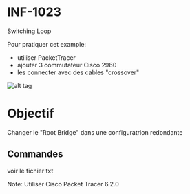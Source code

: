 # INF-1023

Switching Loop

Pour pratiquer cet example:
- utiliser PacketTracer
- ajouter 3 commutateur Cisco 2960
- les connecter avec des cables "crossover"

![alt tag](https://github.com/setrar/INF-1023/blob/master/C.SpanningTree/SpanningTree.png)

# Objectif
Changer le "Root Bridge" dans une configuratrion redondante

## Commandes
voir le fichier txt

Note: Utiliser Cisco Packet Tracer 6.2.0
